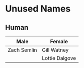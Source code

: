 # Unused Names

## Human

| Male | Female |
| --- | --- |
| Zach Semlin | Gill Watney |
| | Lottie Dalgove |
